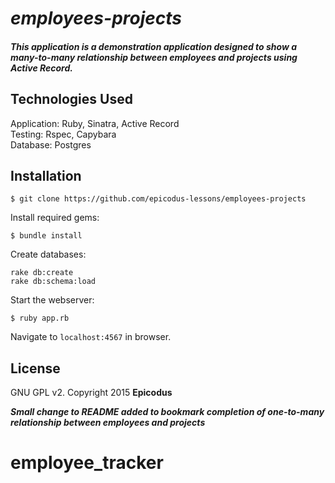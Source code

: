 # _employees-projects_

##### This application is a demonstration application designed to show a many-to-many relationship between employees and projects using Active Record.

## Technologies Used

Application: Ruby, Sinatra, Active Record<br>
Testing: Rspec, Capybara<br>
Database: Postgres

Installation
------------

```
$ git clone https://github.com/epicodus-lessons/employees-projects
```

Install required gems:
```
$ bundle install
```

Create databases:
```
rake db:create
rake db:schema:load
```

Start the webserver:
```
$ ruby app.rb
```

Navigate to `localhost:4567` in browser.

License
-------

GNU GPL v2. Copyright 2015 **Epicodus**

***Small change to README added to bookmark completion of one-to-many relationship between employees and projects***
# employee_tracker
